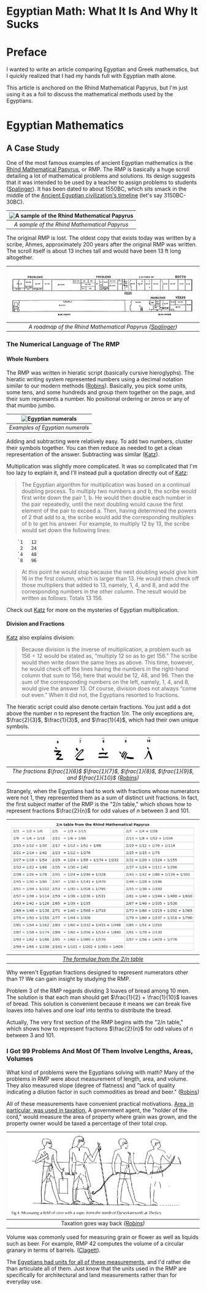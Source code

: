 # Egyptian Math: What It Is And Why It Sucks

# Preface

I wanted to write an article comparing Egyptian and Greek mathematics, but I quickly realized that I had my hands full with Egyptian math alone.

This article is anchored on the Rhind Mathematical Papyrus, but I'm just using it as a foil to discuss the mathematical methods used by the Egyptians. 

# Egyptian Mathematics

## A Case Study

One of the most famous examples of ancient Egyptian mathematics is the [Rhind Mathematical Papyrus](https://en.wikipedia.org/wiki/Rhind_Mathematical_Papyrus), or RMP. The RMP is basically a huge scroll detailing a lot of mathematical problems and solutions. Its design suggests that it was intended to be used by a teacher to assign problems to students ([Spalinger][4]). It has been dated to about 1550BC, which sits smack in the middle of the [Ancient Egyptian civilization's timeline](https://en.wikipedia.org/wiki/Ancient_Egypt) (let's say 3150BC-30BC).

|![A sample of the Rhind Mathematical Papyrus](https://curiosmos.com/wp-content/uploads/2020/09/Rhind-mathematical-papyrus.jpg)|
|:--:|
| *A sample of the Rhind Mathematical Papyrus* |

The original RMP is lost. The oldest copy that exists today was written by a scribe, Ahmes, approximately 200 years after the original RMP was written. The scroll itself is about 13 inches tall and would have been 13 ft long altogether.

|![A roadmap of the Rhind Mathematical Papyrus](/images/rmp_roadmap.png)|
|:--:|
| *A roadmap of the Rhind Mathematical Papyrus ([Spalinger][4])* |

### The Numerical Language of The RMP

#### Whole Numbers

The RMP was written in hieratic script (basically cursive hieroglyphs). The hieratic writing system represented numbers using a decimal notation similar to our modern methods ([Robins][1]). Basically, you pick some units, some tens, and some hundreds and group them together on the page, and their sum represents a number. No positional ordering or zeros or any of that mumbo jumbo.

|![Egyptian numerals](https://cdn.britannica.com/93/74893-050-AF385FBC/Egyptian-numerals.jpg)|
|:--:|
| *Examples of Egyptian numerals* |

Adding and subtracting were relatively easy. To add two numbers, cluster their symbols together. You can then reduce as needed to get a clean representation of the answer. Subtracting was similar ([Katz][5]).

Multiplication was slightly more complicated. It was so complicated that I'm too lazy to explain it, and I'll instead pull a quotation directly out of [Katz][5]:

> The Egyptian algorithm for multiplication was based on a continual doubling process. To multiply two numbers a and b, the scribe would first write down the pair 1, b. He would then double each number in the pair repeatedly, until the next doubling would cause the first element of the pair to exceed a. Then, having determined the powers of 2 that add to a, the scribe would add the corresponding multiples of b to get his answer. For example, to multiply 12 by 13, the scribe would set down the following lines:

```
    `1   12
     2   24
    `4   48
    `8   96
```

>At this point he would stop because the next doubling would give him 16 in the first column, which is larger than 13. He would then check off those multipliers that added to 13, namely, 1, 4, and 8, and add the corresponding numbers in the other column. The result would be written as follows: Totals 13 156.

Check out [Katz][5] for more on the mysteries of Egyptian multiplication.

#### Division and Fractions

[Katz][5] also explains division:

>Because division is the inverse of multiplication, a problem such as 156 ÷ 12 would be stated as, “multiply 12 so as to get 156.” The scribe would then write down the same lines as above. This time, however, he would check off the lines having the numbers in the right-hand column that sum to 156; here that would be 12, 48, and 96. Then the sum of the corresponding numbers on the left, namely, 1, 4, and 8, would give the answer 13. Of course, division does not always “come out even.” When it did not, the Egyptians resorted to fractions.

The hieratic script could also denote certain fractions. You just add a dot above the number $n$ to represent the fraction $1/n$. The only exceptions are, $\frac{2}{3}$, $\frac{1}{3}$, and $\frac{1}{4}$, which had their own unique symbols.

|![Example of hieratic fractions](/images/hieratic_fractions.png)|
|:--:|
| *The fractions $\frac{1}{6}$ $\frac{1}{7}$, $\frac{1}{8}$, $\frac{1}{9}$, and $\frac{1}{10}$ ([Robins][1])* |

Strangely, when the Egyptians had to work with fractions whose numerators were not 1, they represented them as a sum of distinct unit fractions. In fact, the first subject matter of the RMP  is the "2/n table," which shows how to represent fractions $\frac{2}{n}$ for odd values of $n$ between 3 and 101.

|![The formulae from the 2/n table](/images/2n_table.png)|
|:--:|
| *[The formulae from the 2/n table](https://en.wikipedia.org/wiki/Rhind_Mathematical_Papyrus_2/n_table)* |

Why weren't Egyptian fractions designed to represent numerators other than 1? We can gain insight by studying the RMP.

Problem 3 of the RMP regards dividing 3 loaves of bread among 10 men. The solution is that each man should get $\frac{1}{2} + \frac{1}{10}$ loaves of bread. This solution is convenient because it means we can break five loaves into halves and one loaf into tenths to distribute the bread. 

Actually, The very first section of the RMP begins with the "2/n table," which shows how to represent fractions $\frac{2}{n}$ for odd values of $n$ between 3 and 101.

### I Got 99 Problems And Most Of Them Involve Lengths, Areas, Volumes

What kind of problems were the Egyptians solving with math? Many of the problems in RMP were about measurement of length, area, and volume. They also measured slope (degree of flatness) and "lack of quality indicating a dilution factor in such commodities as bread and beer." ([Robins][1])

All of these measurements have convenient practical motivations. [Area, in particular, was used in taxation.][2] A government agent, the "holder of the cord," would measure the area of property where grain was grown, and the property owner would be taxed a percentage of their total crop.

|![Measuring area with a rope](/images/rope_measurement.png)|
|:--:|
| Taxation goes way back *([Robins][1])* |

Volume was commonly used for measuring grain or flower as well as liquids such as beer. For example, RMP 42 computes the volume of a circular granary in terms of barrels. ([Clagett][3]).

The [Egyptians had units for all of these measurements](https://en.wikipedia.org/wiki/Ancient_Egyptian_units_of_measurement), and I'd rather die than articulate all of them. Just know that the units used in the RMP are specifically for architectural and land measurements rather than for everyday use.

[1]:https://archive.org/details/rhindmathematica0000robi_h8l4
[2]:https://daily.jstor.org/tax-day-ancient-egypt/
[3]:https://books.google.com/books?id=8c10QYoGa4UC
[4]:https://archive.org/details/SpalingerTheRhindMathematicalPapyrusAsAHistoricalDocumentSAK171990/page/n3/mode/2up
[5]:https://books.google.com/books/about/A_History_of_Mathematics.html?id=h50fAQAAIAAJ